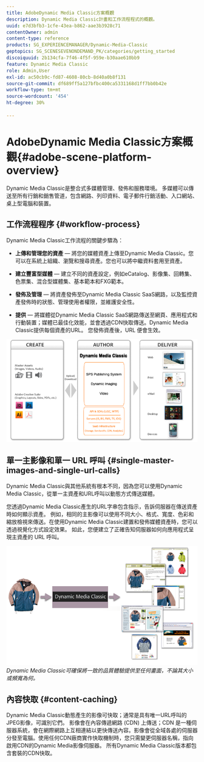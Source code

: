 ```yaml
---
title: AdobeDynamic Media Classic方案概觀
description: Dynamic Media Classic計畫和工作流程程式的概觀。
uuid: e7d3bfb3-1cfe-43ea-b862-aae3b3928c71
contentOwner: admin
content-type: reference
products: SG_EXPERIENCEMANAGER/Dynamic-Media-Classic
geptopics: SG_SCENESEVENONDEMAND_PK/categories/getting_started
discoiquuid: 2b134cfa-7f46-4f5f-959e-b30aae610bb9
feature: Dynamic Media Classic
role: Admin,User
exl-id: ac50cb9c-fd87-4608-80cb-8d40a0b8f131
source-git-commit: df689ff5a127bfbc400ca5331168d1ff7bb0b42e
workflow-type: tm+mt
source-wordcount: '454'
ht-degree: 30%

---
```


# AdobeDynamic Media Classic方案概觀{#adobe-scene-platform-overview}

Dynamic Media Classic是整合式多媒體管理、發佈和服務環境。 多媒體可以傳送至所有行銷和銷售管道，包含網路、列印資料、電子郵件行銷活動、入口網站、桌上型電腦和裝置。

## 工作流程程序 {#workflow-process}

Dynamic Media Classic工作流程的關鍵步驟為：

* **上傳和管理您的資產**  — 將您的媒體資產上傳至Dynamic Media Classic。您可以在系統上組織、瀏覽和搜尋資產。您也可以將中繼資料套用至資產。

* **建立豐富型媒體**  — 建立不同的資產設定，例如eCatalog、影像集、回轉集、色票集、混合型媒體集、基本範本和FXG範本。

* **發佈及管理**  — 將資產發佈至Dynamic Media Classic SaaS網路，以及監控資產發佈時的狀態、管理使用者權限，並維護安全性。

* **提供**  — 將媒體從Dynamic Media Classic SaaS網路傳送至網頁、應用程式和行動裝置；媒體已最佳化效能，並會透過CDN快取傳送。Dynamic Media Classic提供每個資產的URL。 您發佈資產後，URL 便會生效。

![Dynamic Media Classic工作流程程式](/help/assets/gs_workflow.png)

## 單一主影像和單一 URL 呼叫 {#single-master-images-and-single-url-calls}

Dynamic Media Classic與其他系統有根本不同，因為您可以使用Dynamic Media Classic，從單一主資產和URL呼叫以動態方式傳送媒體。

您透過Dynamic Media Classic產生的URL字串包含指示，告訴伺服器在傳送資產時如何顯示資產。 例如，相同的主影像可以使用不同大小、格式、寬度、色彩和縮放檢視來傳送。在使用Dynamic Media Classic建置和發佈媒體資產時，您可以透過視覺化方式設定效果。 如此，您便建立了正確告知伺服器如何向應用程式呈現主資產的 URL 呼叫。

![Dynamic Media Classic可以以不同大小和格式，將相同的主影像傳送至不同的媒體。](/help/assets/gs_dynamic_publishing.png)
*Dynamic Media Classic可確保將一致的品質體驗提供至任何畫面，不論其大小或頻寬為何。*

## 內容快取 {#content-caching}

Dynamic Media Classic動態產生的影像可快取；通常是具有唯一URL呼叫的JPEG影像，可識別它們。 影像會在內容傳遞網路 (CDN) 上傳送；CDN 是一種伺服器系統，會在網際網路上互相連結以更快傳送內容。影像會從全域各處的伺服器分發至電腦。使用任何CDN廠商實作快取機制時，您只需變更伺服器名稱，指向啟用CDN的Dynamic Media影像伺服器。 所有Dynamic Media Classic版本都包含套裝的CDN快取。
